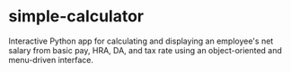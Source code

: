 # simple-calculator
Interactive Python app for calculating and displaying an employee's net salary from basic pay, HRA, DA, and tax rate using an object-oriented and menu-driven interface.
